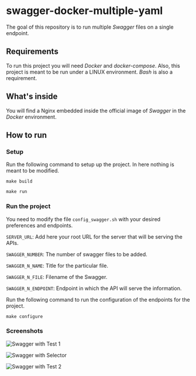 # swagger-docker-multiple-yaml

The goal of this repository is to run multiple _Swagger_ files on a single endpoint.

## Requirements
To run this project you will need _Docker_ and _docker-compose_. Also, this project is 
meant to be run under a LINUX environment. _Bash_ is also a requirement.

## What's inside
You will find a Nginx embedded inside the official image of _Swagger_ in the _Docker_
environment.

## How to run

### Setup

Run the following command to setup up the project. In here nothing is meant to be modified.

`make build`

`make run`

### Run the project

You need to modify the file `config_swagger.sh` with your desired preferences and endpoints.

`SERVER_URL`: Add here your root URL for the server that will be serving the APIs.

`SWAGGER_NUMBER`: The number of swagger files to be added.

`SWAGGER_N_NAME`: Title for the particular file.

`SWAGGER_N_FILE`: Filename of the Swagger.

`SWAGGER_N_ENDPOINT`: Endpoint in which the API will serve the information.

Run the following command to run the configuration of the endpoints for the project.

`make configure`

### Screenshots

![Swagger with Test 1](img/sample_test_1.jpg?raw=true "Swagger with Test 1")

![Swagger with Selector](img/sample_selector.jpg?raw=true "Swagger with Selector")

![Swagger with Test 2](img/sample_test_2.jpg?raw=true "Swagger with Test 2")